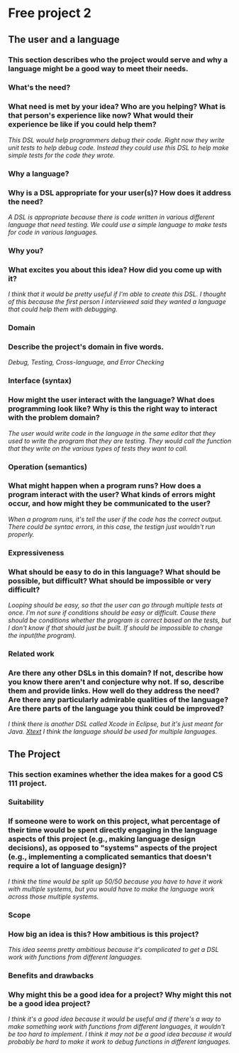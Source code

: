 # Free project 2

## The user and a language
### This section describes who the project would serve and why a language might be a good way to meet their needs.

### What's the need?
### What need is met by your idea? Who are you helping? What is that person's experience like now? What would their experience be like if you could help them?
_This DSL would help programmers debug their code. Right now they write unit tests to help debug code. Instead they could use this DSL to help make simple tests for the code they wrote._

### Why a language?
### Why is a DSL appropriate for your user(s)? How does it address the need?
_A DSL is appropriate because there is code written in various different language that need testing. We could use a simple language to make tests for code in various languages._

### Why you?
### What excites you about this idea? How did you come up with it?
_I think that it would be pretty useful if I'm able to create this DSL. I thought of this because the first person I interviewed said they wanted a language that could help them with debugging._

### Domain
### Describe the project's domain in five words.
_Debug, Testing, Cross-language, and Error Checking_

### Interface (syntax)
### How might the user interact with the language? What does programming look like? Why is this the right way to interact with the problem domain?
_The user would write code in the language in the same editor that they used to write the program that they are testing. They would call the function that they write on the various types of tests they want to call._

### Operation (semantics)
### What might happen when a program runs? How does a program interact with the user? What kinds of errors might occur, and how might they be communicated to the user?
_When a program runs, it's tell the user if the code has the correct output. There could be syntac errors, in this case, the testign just wouldn't run properly._

### Expressiveness
### What should be easy to do in this language? What should be possible, but difficult? What should be impossible or very difficult?
_Looping should be easy, so that the user can go through multiple tests at once. I'm not sure if conditions should be easy or difficult. Cause there should be conditions whether the program is correct based on the tests, but I don't know if that should just be built. If should be impossible to change the input(the program)._

### Related work
### Are there any other DSLs in this domain? If not, describe how you know there aren't and conjecture why not. If so, describe them and provide links. How well do they address the need? Are there any particularly admirable qualities of the language? Are there parts of the language you think could be improved?
_I think there is another DSL called Xcode in Eclipse, but it's just meant for Java. 
[Xtext](https://www.eclipse.org/Xtext/)
I think the language should be used for multiple languages._

## The Project
### This section examines whether the idea makes for a good CS 111 project.

### Suitability
### If someone were to work on this project, what percentage of their time would be spent directly engaging in the **language** aspects of this project (e.g., making language design decisions), as opposed to "systems" aspects of the project (e.g., implementing a complicated semantics that doesn't require a lot of language design)?
_I think the time would be split up 50/50 because you have to have it work with multiple systems, but you would have to make the language work across those multiple systems._

### Scope
### How big an idea is this? How ambitious is this project?
_This idea seems pretty ambitious because it's complicated to get a DSL work with functions from different languages._

### Benefits and drawbacks
### Why might this be a good idea for a project? Why might this not be a good idea project?
_I think it's a good idea because it would be useful and if there's a way to make something work with functions from different languages, it wouldn't be too hard to implement. I think it may not be a good idea because it would probably be hard to make it work to debug functions in different languages._
